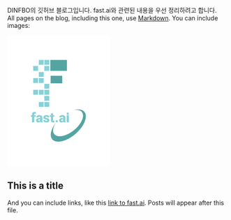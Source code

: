 DINFBO의 깃허브 블로그입니다. fast.ai와 관련된 내용을 우선 정리하려고 합니다.  
All pages on the blog, including this one, use [Markdown](https://guides.github.com/features/mastering-markdown/). You can include images:

![Image of fast.ai logo](images/logo.png)

## This is a title

And you can include links, like this [link to fast.ai](https://www.fast.ai). Posts will appear after this file. 
